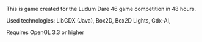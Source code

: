 This is game created for the Ludum Dare 46 game competition in 48 hours.

Used technologies: LibGDX (Java), Box2D, Box2D Lights, Gdx-AI, 

Requires OpenGL 3.3 or higher